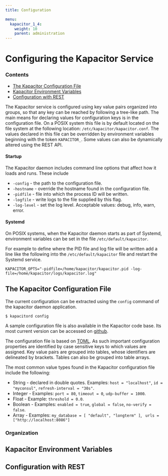 ```yaml
---
title: Configuration

menu:
  kapacitor_1_4:
    weight: 10
    parent: administration
---
```


# Configuring the Kapacitor Service

### Contents
 * [The Kapacitor Configuration File](the-kapacitor-configuration-file)
 * [Kapacitor Environment Variables](kapacitor-environment-variables)
 * [Configuration with REST](configuration-with-rest)

The Kapacitor service is configured using key value pairs organized into groups,
so that any key can be reached by following a tree-like path. The main means for
declaring values for configuration keys is in the configuration file.
On a POSIX system this file is by default located on the file system at the
following location: `/etc/kapacitor/kapacitor.conf`.  The values declared in this
file can be overridden by environment variables beginning with the token
`KAPACITOR_`.  Some values can also be dynamically altered using the REST API.  

#### Startup

The Kapacitor daemon includes command line options that affect how it loads and
runs.  These include

   * `-config` - the path to the configuration file.
   * `-hostname` - override the hostname found in the configuration file.
   * `-pidfile` - file into which the process ID will be written.
   * `-logfile` - write logs to the file supplied by this flag.
   * `-log-level` - set the log level. Acceptable values: debug, info, warn, error.

#### Systemd

On POSIX systems, when the Kapacitor daemon starts as part of Systemd, environment
variables can be set in the file `/etc/default/kapacitor`.

For example to define where the PID file and log file will be written add a line
like the following into the `/etc/default/kapacitor` file and restart the
Systemd service.

```
KAPACITOR_OPTS="-pidfile=/home/kapacitor/kapacitor.pid -log-file=/home/kapacitor/logs/kapacitor.log"
```

## The Kapacitor Configuration File

The current configuration can be extracted using the `config` command of the
kapacitor daemon application.

`$ kapacitord config`

A sample configuration file is also available in the Kapacitor code base. Its
most current version can be accessed on [github](https://github.com/influxdata/kapacitor/blob/master/etc/kapacitor/kapacitor.conf).

The configuration file is based on [TOML](https://github.com/toml-lang/toml).
As such important configuration properties are identified by case sensitive keys
to which values are assigned. Key value pairs are grouped into tables, whose
identifiers are delineated by brackets.  Tables can also be grouped into table
arrays.

The most common value types found in the Kapacitor configuration file  include
the following:

   * String - declared in double quotes.  Examples: `host = "localhost"`, `id = "myconsul"`, `refresh-interval = "30s"`.
   * Integer - Examples: `port = 80`, `timeout = 0`, `udp-buffer = 1000`.
   * Float - Example: `threshold = 0.0`.
   * Boolean - Examples: `enabled = true`, `global = false`, `no-verify = false`.
   * Array - Examples: `my_database = [ "default", "longterm" ]`, ` urls = ["http://localhost:8086"]`

### Organization



## Kapacitor Environment Variables

## Configuration with REST
